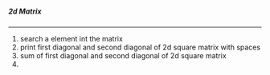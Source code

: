 ##### 2d Matrix
------------------------
1. search a element int the matrix
2. print first diagonal and second diagonal of 2d square matrix with spaces
3. sum of first diagonal and second diagonal of 2d square matrix
4.
